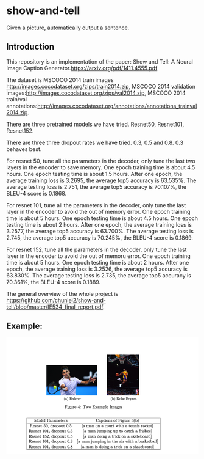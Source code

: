 # show-and-tell
Given a picture, automatically output a sentence.

## Introduction
This repository is an implementation of the paper: Show and Tell: A Neural Image Caption Generator.https://arxiv.org/pdf/1411.4555.pdf

The dataset is MSCOCO 2014 train images http://images.cocodataset.org/zips/train2014.zip, MSCOCO 2014 validation images:http://images.cocodataset.org/zips/val2014.zip, MSCOCO 2014 train/val annotations:http://images.cocodataset.org/annotations/annotations_trainval2014.zip.

There are three pretrained models we have tried. Resnet50, Resnet101, Resnet152.

There are three three dropout rates we have tried. 0.3, 0.5 and 0.8. 0.3 behaves best.

For resnet 50, tune all the parameters in the decoder, only tune the last two layers in the encoder to save memory. One epoch training time is about 4.5 hours. One epoch testing time is about 1.5 hours. After one epoch, the average training loss is 3.2695, the average top5 accuracy is 63.535%. The average testing loss is 2.751, the average top5 accuracy is 70.107%, the BLEU-4 score is 0.1868. 

For resnet 101, tune all the parameters in the decoder, only tune the last layer in the encoder to avoid the out of memory error. One epoch training time is about 5 hours. One epoch testing time is about 4.5 hours. One epoch testing time is about 2 hours. After one epoch, the average training loss is 3.2577, the average top5 accuracy is 63.700%. The average testing loss is 2.745, the average top5 accuracy is 70.245%, the BLEU-4 score is 0.1869. 

For resnet 152, tune all the parameters in the decoder, only tune the last layer in the encoder to avoid the out of memoru error. One epoch training time is about 5 hours. One epoch testing time is about 2 hours. After one epoch, the average training loss is 3.2526, the average top5 accuracy is 63.830%. The average testing loss is 2.735, the average top5 accuracy is 70.361%, the BLEU-4 score is 0.1889.

The general overview of the whole project is https://github.com/chunlei2/show-and-tell/blob/master/IE534_final_report.pdf.

## Example:
![Image of Web image](https://github.com/chunlei2/show-and-tell/blob/master/result.png)

